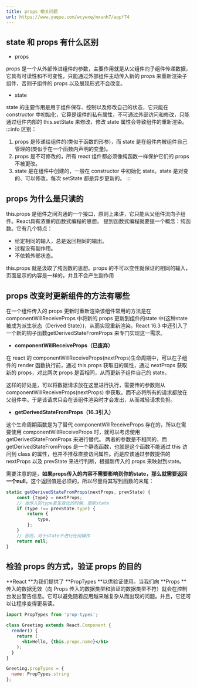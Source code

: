 ```yaml
---
title: props 相关问题
url: https://www.yuque.com/wcywxq/mxunh7/aopf74
---
```


<a name="rialk"></a>

## state 和 props 有什么区别

- props

props 是一个从外部传进组件的参数，主要作用就是从父组件向子组件传递数据，它具有可读性和不可变性，只能通过外部组件主动传入新的 props 来重新渲染子组件，否则子组件的 props 以及展现形式不会改变。

- state

state 的主要作用是用于组件保存、控制以及修改自己的状态，它只能在 constructor 中初始化，它算是组件的私有属性，不可通过外部访问和修改，只能通过组件内部的 this.setState 来修改，修改 state 属性会导致组件的重新渲染。
:::info
区别：

1. props 是传递给组件的(类似于函数的形参)，而 state 是在组件内被组件自己管理的(类似于在一个函数内声明的变量)。
2. props 是不可修改的，所有 react 组件都必须像纯函数一样保护它们的 props 不被更改。
3. state 是在组件中创建的，一般在 constructor 中初始化 state。state 是对变的、可以修改，每次 setState 都是异步更新的。
   ::: <a name="SuDHN"></a>

## props 为什么是只读的

this.props 是组件之间沟通的一个接口，原则上来讲，它只能从父组件流向子组件。React具有浓重的函数式编程的思想。
提到函数式编程就要提一个概念：纯函数。它有几个特点：

- 给定相同的输入，总是返回相同的输出。
- 过程没有副作用。
- 不依赖外部状态。

this.props 就是汲取了纯函数的思想。props 的不可以变性就保证的相同的输入，页面显示的内容是一样的，并且不会产生副作用 <a name="uZjWx"></a>

## props 改变时更新组件的方法有哪些

在一个组件传入的 props 更新时重新渲染该组件常用的方法是在 componentWillReceiveProps 中将新的 props 更新到组件的state 中(这种state被成为派生状态（Derived State）)，从而实现重新渲染。React 16.3 中还引入了一个新的钩子函数getDerivedStateFromProps 来专门实现这一需求。

- **componentWillReceiveProps（已废弃）**

在 react 的 componentWillReceiveProps(nextProps)生命周期中，可以在子组件的 render 函数执行前，通过 this.props 获取旧的属性，通过 nextProps 获取新的 props，对比两次 props 是否相同，从而更新子组件自己的 state。

这样的好处是，可以将数据请求放在这里进行执行，需要传的参数则从 componentWillReceiveProps(nextProps) 中获取。而不必将所有的请求都放在父组件中。于是该请求只会在该组件渲染时才会发出，从而减轻请求负担。

- **getDerivedStateFromProps（16.3引入）**

这个生命周期函数是为了替代 componentWillReceiveProps 存在的，所以在需要使用 componentWillReceiveProps 时，就可以考虑使用 getDerivedStateFromProps 来进行替代。
两者的参数是不相同的，而 getDerivedStateFromProps 是一个静态函数，也就是这个函数不能通过 this 访问到 class 的属性，也并不推荐直接访问属性。而是应该通过参数提供的 nextProps 以及 prevState 来进行判断，根据新传入的 props 来映射到state。

需要注意的是，**如果props传入的内容不需要影响到你的state，那么就需要返回一个null**，这个返回值是必须的，所以尽量将其写到函数的末尾：

```jsx
static getDerivedStateFromProps(nextProps, prevState) {
    const {type} = nextProps;
    // 当传入的type发生变化的时候，更新state
    if (type !== prevState.type) {
        return {
            type,
        };
    }
    // 否则，对于state不进行任何操作
    return null;
}
```

<a name="Kso9W"></a>

## 检验 props 的方式，验证 props 的目的

**React **为我们提供了 **PropTypes **以供验证使用。当我们向 **Props **传入的数据无效（向 Props 传入的数据类型和验证的数据类型不符）就会在控制台发出警告信息。它可以避免随着应用越来越复杂从而出现的问题。并且，它还可以让程序变得更易读。

```jsx
import PropTypes from 'prop-types';

class Greeting extends React.Component {
  render() {
    return (
      <h1>Hello, {this.props.name}</h1>
    );
  }
}

Greeting.propTypes = {
  name: PropTypes.string
};
```
